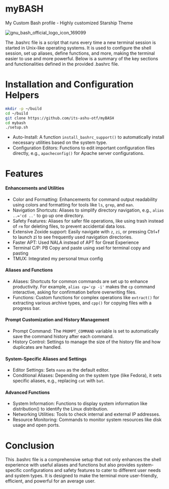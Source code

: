 # myBASH
My Custom Bash profile - Highly customized Starship Theme

![gnu_bash_official_logo_icon_169099](https://github.com/its-ashu-otf/myBASH/assets/85825366/d9ff2eaf-7295-4048-a53d-bedfd2a8d3a2)

The .bashrc file is a script that runs every time a new terminal session is started in Unix-like operating systems. It is used to configure the shell session, set up aliases, define functions, and more, making the terminal easier to use and more powerful. Below is a summary of the key sections and functionalities defined in the provided .bashrc file.

# Installation and Configuration Helpers

```bash
mkdir -p ~/build
cd ~/build
git clone https://github.com/its-ashu-otf/myBASH
cd mybash
./setup.sh
```

- Auto-Install: A function `install_bashrc_support()` to automatically install necessary utilities based on the system type.
- Configuration Editors: Functions to edit important configuration files directly, e.g., `apacheconfig()` for Apache server configurations.

# Features

#### Enhancements and Utilities

- Color and Formatting: Enhancements for command output readability using colors and formatting for tools like `ls`, `grep`, and `man`.
- Navigation Shortcuts: Aliases to simplify directory navigation, e.g., `alias ..='cd ..'` to go up one directory.
- Safety Features: Aliases for safer file operations, like using trash instead of `rm` for deleting files, to prevent accidental data loss.
- Extensive Zoxide support: Easily navigate with `z`, `zi`, or pressing Ctrl+f to launch zi to see frequently used navigation directories.
- Faster APT: Used NALA instead of APT for Great Experience
- Terminal C/P: PB Copy and paste using xsel for terminal copy and pasting
- TMUX: Integrated my personal tmux config

#### Aliases and Functions

- Aliases: Shortcuts for common commands are set up to enhance productivity. For example, `alias cp='cp -i'` makes the `cp` command interactive, asking for confirmation before overwriting files.
- Functions: Custom functions for complex operations like `extract()` for extracting various archive types, and `cpp()` for copying files with a progress bar.

#### Prompt Customization and History Management

- Prompt Command: The `PROMPT_COMMAND` variable is set to automatically save the command history after each command.
- History Control: Settings to manage the size of the history file and how duplicates are handled.

#### System-Specific Aliases and Settings

- Editor Settings: Sets `nano` as the default editor.
- Conditional Aliases: Depending on the system type (like Fedora), it sets specific aliases, e.g., replacing `cat` with `bat`.

#### Advanced Functions

- System Information: Functions to display system information like distribution() to identify the Linux distribution.
- Networking Utilities: Tools to check internal and external IP addresses.
- Resource Monitoring: Commands to monitor system resources like disk usage and open ports.
  
# Conclusion

This .bashrc file is a comprehensive setup that not only enhances the shell experience with useful aliases and functions but also provides system-specific configurations and safety features to cater to different user needs and system types. It is designed to make the terminal more user-friendly, efficient, and powerful for an average user.

